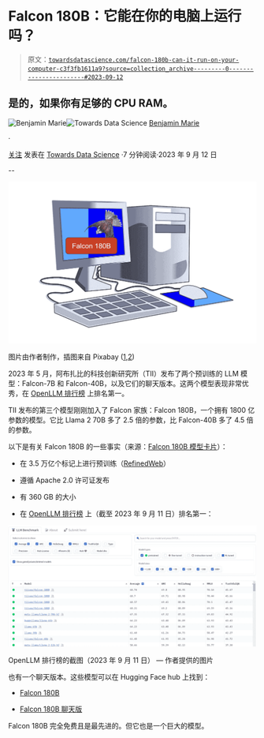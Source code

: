 # Falcon 180B：它能在你的电脑上运行吗？

> 原文：[`towardsdatascience.com/falcon-180b-can-it-run-on-your-computer-c3f3fb1611a9?source=collection_archive---------0-----------------------#2023-09-12`](https://towardsdatascience.com/falcon-180b-can-it-run-on-your-computer-c3f3fb1611a9?source=collection_archive---------0-----------------------#2023-09-12)

## 是的，如果你有足够的 CPU RAM。

[](https://medium.com/@bnjmn_marie?source=post_page-----c3f3fb1611a9--------------------------------)![Benjamin Marie](https://medium.com/@bnjmn_marie?source=post_page-----c3f3fb1611a9--------------------------------)[](https://towardsdatascience.com/?source=post_page-----c3f3fb1611a9--------------------------------)![Towards Data Science](https://towardsdatascience.com/?source=post_page-----c3f3fb1611a9--------------------------------) [Benjamin Marie](https://medium.com/@bnjmn_marie?source=post_page-----c3f3fb1611a9--------------------------------)

·

[关注](https://medium.com/m/signin?actionUrl=https%3A%2F%2Fmedium.com%2F_%2Fsubscribe%2Fuser%2Fad2a414578b3&operation=register&redirect=https%3A%2F%2Ftowardsdatascience.com%2Ffalcon-180b-can-it-run-on-your-computer-c3f3fb1611a9&user=Benjamin+Marie&userId=ad2a414578b3&source=post_page-ad2a414578b3----c3f3fb1611a9---------------------post_header-----------) 发表在 [Towards Data Science](https://towardsdatascience.com/?source=post_page-----c3f3fb1611a9--------------------------------) ·7 分钟阅读·2023 年 9 月 12 日[](https://medium.com/m/signin?actionUrl=https%3A%2F%2Fmedium.com%2F_%2Fvote%2Ftowards-data-science%2Fc3f3fb1611a9&operation=register&redirect=https%3A%2F%2Ftowardsdatascience.com%2Ffalcon-180b-can-it-run-on-your-computer-c3f3fb1611a9&user=Benjamin+Marie&userId=ad2a414578b3&source=-----c3f3fb1611a9---------------------clap_footer-----------)

--

[](https://medium.com/m/signin?actionUrl=https%3A%2F%2Fmedium.com%2F_%2Fbookmark%2Fp%2Fc3f3fb1611a9&operation=register&redirect=https%3A%2F%2Ftowardsdatascience.com%2Ffalcon-180b-can-it-run-on-your-computer-c3f3fb1611a9&source=-----c3f3fb1611a9---------------------bookmark_footer-----------)![](img/8f3997b4586e11465fe44235b7675fb0.png)

图片由作者制作，插图来自 Pixabay ([1](https://pixabay.com/vectors/computer-technology-internet-web-312476/),[2](https://pixabay.com/illustrations/falcon-birds-of-prey-bird-2928724/))

2023 年 5 月，阿布扎比的科技创新研究所（TII）发布了两个预训练的 LLM 模型：Falcon-7B 和 Falcon-40B，以及它们的聊天版本。这两个模型表现非常优秀，在 [OpenLLM 排行榜](https://huggingface.co/spaces/HuggingFaceH4/open_llm_leaderboard) 上排名第一。

TII 发布的第三个模型刚刚加入了 Falcon 家族：Falcon 180B，一个拥有 1800 亿参数的模型。它比 Llama 2 70B 多了 2.5 倍的参数，比 Falcon-40B 多了 4.5 倍的参数。

以下是有关 Falcon 180B 的一些事实（来源：[Falcon 180B 模型卡片](https://huggingface.co/tiiuae/falcon-180B)）：

+   在 3.5 万亿个标记上进行预训练（[RefinedWeb](https://huggingface.co/datasets/tiiuae/falcon-refinedweb)）

+   遵循 Apache 2.0 许可证发布

+   有 360 GB 的大小

+   在 [OpenLLM 排行榜](https://huggingface.co/spaces/HuggingFaceH4/open_llm_leaderboard) 上（截至 2023 年 9 月 11 日）排名第一：

![](img/2ae19cc41090ae37059620b860053c96.png)

OpenLLM 排行榜的截图（2023 年 9 月 11 日） — 作者提供的图片

也有一个聊天版本。这些模型可以在 Hugging Face hub 上找到：

+   [Falcon 180B](https://huggingface.co/tiiuae/falcon-180B)

+   [Falcon 180B 聊天版](https://huggingface.co/tiiuae/falcon-180B-chat)

Falcon 180B 完全免费且是最先进的。但它也是一个巨大的模型。
